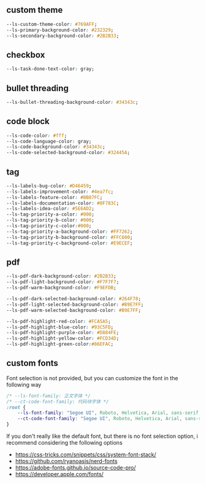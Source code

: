 ## custom theme

```css
--ls-custom-theme-color: #769AFF;
--ls-primary-background-color: #232329;
--ls-secondary-background-color: #2B2B33;
```

## checkbox

```css
--ls-task-done-text-color: gray;
```


## bullet threading

```css
--ls-bullet-threading-background-color: #34343c;
```

## code block
```css
--ls-code-color: #fff;
--ls-code-language-color: gray;
--ls-code-background-color: #34343c;
--ls-code-selected-background-color: #32445A;
```

## tag

```css
--ls-labels-bug-color: #D46459;
--ls-labels-improvement-color: #4ea7fc;
--ls-labels-feature-color: #BB87FC;
--ls-labels-documentation-color: #0F783C;
--ls-labels-idea-color: #5E6AD2;
--ls-tag-priority-a-color: #000;
--ls-tag-priority-b-color: #000;
--ls-tag-priority-c-color:#000;
--ls-tag-priority-a-background-color: #FF7262;
--ls-tag-priority-b-background-color: #FFC600;
--ls-tag-priority-c-background-color: #E9ECEF;
```

## pdf

```css
--ls-pdf-dark-background-color: #2B2B33;
--ls-pdf-light-background-color: #F7F7F7;
--ls-pdf-warm-background-color: #F9EFDB;

--ls-pdf-dark-selected-background-color: #264F78;
--ls-pdf-light-selected-background-color: #B9E7FF;
--ls-pdf-warm-selected-background-color: #B9E7FF;

--ls-pdf-highlight-red-color: #FCA5A5;
--ls-pdf-highlight-blue-color: #93C5FD;
--ls-pdf-highlight-purple-color: #D884FE;
--ls-pdf-highlight-yellow-color: #FCD34D;
--ls-pdf-highlight-green-color:#86EFAC;
```

## custom fonts

Font selection is not provided, but you can customize the font in the following way

```css
/* --ls-font-family: 正文字体 */
/* --ct-code-font-family: 代码块字体 */
:root {
    --ls-font-family: "Segoe UI", Roboto, Helvetica, Arial, sans-serif, "Apple Color Emoji", "Segoe UI Emoji", "Segoe UI Symbol" !important;
    --ct-code-font-family: "Segoe UI", Roboto, Helvetica, Arial, sans-serif !important;
}
```
If you don't really like the default font, but there is no font selection option, i recommend considering the following options
- https://css-tricks.com/snippets/css/system-font-stack/ 
- https://github.com/ryanoasis/nerd-fonts
- https://adobe-fonts.github.io/source-code-pro/
- https://developer.apple.com/fonts/